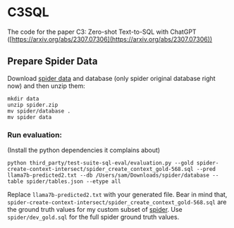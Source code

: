 # C3SQL
The code for the paper C3: Zero-shot Text-to-SQL with ChatGPT ([https://arxiv.org/abs/2307.07306](https://arxiv.org/abs/2307.07306))

## Prepare Spider Data

Download [spider data](https://drive.google.com/uc?export=download&id=1TqleXec_OykOYFREKKtschzY29dUcVAQ) and database (only spider original database right now) and then unzip them:

```shell
mkdir data 
unzip spider.zip 
mv spider/database . 
mv spider data
```

### Run evaluation:
(Install the python dependencies it complains about)
```
python third_party/test-suite-sql-eval/evaluation.py --gold spider-create-context-intersect/spider_create_context_gold-568.sql --pred llama7b-predicted2.txt --db /Users/sam/Downloads/spider/database --table spider/tables.json --etype all
```
Replace ```llama7b-predicted2.txt``` with your generated file. Bear in mind that, ```spider-create-context-intersect/spider_create_context_gold-568.sql``` are the ground truth values for my custom subset of [spider](https://huggingface.co/datasets/samlhuillier/sql-create-context-spider-intersect). Use ```spider/dev_gold.sql``` for the full spider ground truth values. 
